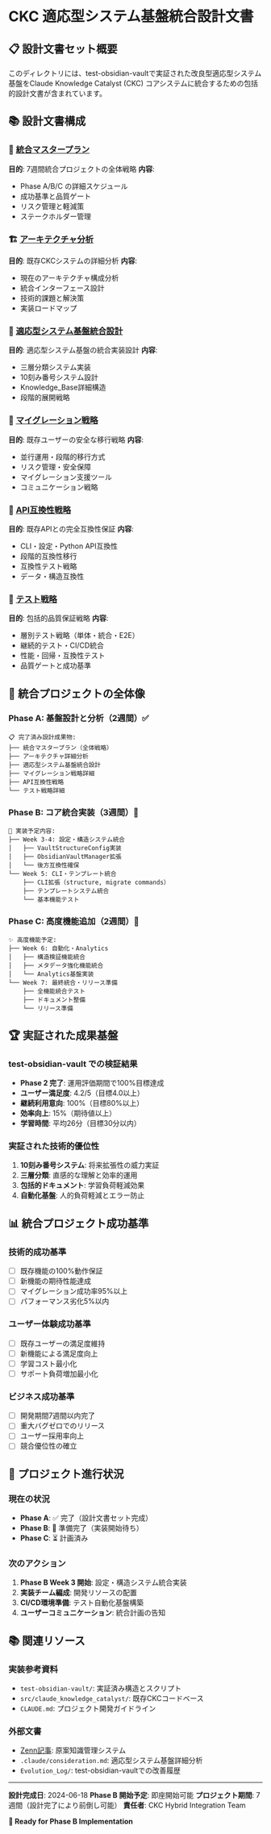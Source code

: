 # CKC 適応型システム基盤統合設計文書

## 📋 設計文書セット概要

このディレクトリには、test-obsidian-vaultで実証された改良型適応型システム基盤をClaude Knowledge Catalyst (CKC) コアシステムに統合するための包括的設計文書が含まれています。

## 📚 設計文書構成

### 🎯 [統合マスタープラン](integration_master_plan.md)
**目的**: 7週間統合プロジェクトの全体戦略
**内容**:
- Phase A/B/C の詳細スケジュール
- 成功基準と品質ゲート
- リスク管理と軽減策
- ステークホルダー管理

### 🏗️ [アーキテクチャ分析](architecture_analysis.md)
**目的**: 既存CKCシステムの詳細分析
**内容**:
- 現在のアーキテクチャ構成分析
- 統合インターフェース設計
- 技術的課題と解決策
- 実装ロードマップ

### 🔄 [適応型システム基盤統合設計](adaptive_system_integration.md)
**目的**: 適応型システム基盤の統合実装設計
**内容**:
- 三層分類システム実装
- 10刻み番号システム設計
- Knowledge_Base詳細構造
- 段階的展開戦略

### 🚀 [マイグレーション戦略](migration_strategy.md)
**目的**: 既存ユーザーの安全な移行戦略
**内容**:
- 並行運用・段階的移行方式
- リスク管理・安全保障
- マイグレーション支援ツール
- コミュニケーション戦略

### 🔌 [API互換性戦略](api_compatibility.md)
**目的**: 既存APIとの完全互換性保証
**内容**:
- CLI・設定・Python API互換性
- 段階的互換性移行
- 互換性テスト戦略
- データ・構造互換性

### 🧪 [テスト戦略](testing_strategy.md)
**目的**: 包括的品質保証戦略
**内容**:
- 層別テスト戦略（単体・統合・E2E）
- 継続的テスト・CI/CD統合
- 性能・回帰・互換性テスト
- 品質ゲートと成功基準

## 🎯 統合プロジェクトの全体像

### Phase A: 基盤設計と分析（2週間）✅
```
📋 完了済み設計成果物:
├── 統合マスタープラン（全体戦略）
├── アーキテクチャ詳細分析
├── 適応型システム基盤統合設計
├── マイグレーション戦略詳細
├── API互換性戦略
└── テスト戦略詳細
```

### Phase B: コア統合実装（3週間）🚧
```
🔧 実装予定内容:
├── Week 3-4: 設定・構造システム統合
│   ├── VaultStructureConfig実装
│   ├── ObsidianVaultManager拡張
│   └── 後方互換性確保
└── Week 5: CLI・テンプレート統合
    ├── CLI拡張（structure, migrate commands）
    ├── テンプレートシステム統合
    └── 基本機能テスト
```

### Phase C: 高度機能追加（2週間）🎁
```
✨ 高度機能予定:
├── Week 6: 自動化・Analytics
│   ├── 構造検証機能統合
│   ├── メタデータ強化機能統合
│   └── Analytics基盤実装
└── Week 7: 最終統合・リリース準備
    ├── 全機能統合テスト
    ├── ドキュメント整備
    └── リリース準備
```

## 🏆 実証された成果基盤

### test-obsidian-vault での検証結果
- **Phase 2 完了**: 運用評価期間で100%目標達成
- **ユーザー満足度**: 4.2/5（目標4.0以上）
- **継続利用意向**: 100%（目標80%以上）
- **効率向上**: 15%（期待値以上）
- **学習時間**: 平均26分（目標30分以内）

### 実証された技術的優位性
1. **10刻み番号システム**: 将来拡張性の威力実証
2. **三層分類**: 直感的な理解と効率的運用
3. **包括的ドキュメント**: 学習負荷軽減効果
4. **自動化基盤**: 人的負荷軽減とエラー防止

## 📊 統合プロジェクト成功基準

### 技術的成功基準
- [ ] 既存機能の100%動作保証
- [ ] 新機能の期待性能達成
- [ ] マイグレーション成功率95%以上
- [ ] パフォーマンス劣化5%以内

### ユーザー体験成功基準
- [ ] 既存ユーザーの満足度維持
- [ ] 新機能による満足度向上
- [ ] 学習コスト最小化
- [ ] サポート負荷増加最小化

### ビジネス成功基準
- [ ] 開発期間7週間以内完了
- [ ] 重大バグゼロでのリリース
- [ ] ユーザー採用率向上
- [ ] 競合優位性の確立

## 🔄 プロジェクト進行状況

### 現在の状況
- **Phase A**: ✅ 完了（設計文書セット完成）
- **Phase B**: 🚧 準備完了（実装開始待ち）
- **Phase C**: ⏳ 計画済み

### 次のアクション
1. **Phase B Week 3 開始**: 設定・構造システム統合実装
2. **実装チーム編成**: 開発リソースの配置
3. **CI/CD環境準備**: テスト自動化基盤構築
4. **ユーザーコミュニケーション**: 統合計画の告知

## 📚 関連リソース

### 実装参考資料
- `test-obsidian-vault/`: 実証済み構造とスクリプト
- `src/claude_knowledge_catalyst/`: 既存CKCコードベース
- `CLAUDE.md`: プロジェクト開発ガイドライン

### 外部文書
- [Zenn記事](https://zenn.dev/driller/articles/2a23ef94f1d603): 原案知識管理システム
- `.claude/consideration.md`: 適応型システム基盤詳細分析
- `Evolution_Log/`: test-obsidian-vaultでの改善履歴

---

**設計完成日**: 2024-06-18
**Phase B 開始予定**: 即座開始可能
**プロジェクト期間**: 7週間（設計完了により前倒し可能）
**責任者**: CKC Hybrid Integration Team

**🚀 Ready for Phase B Implementation**

